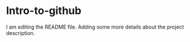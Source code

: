 # Intro-to-github
I am editing the README file. Adding some more details about the project description.

